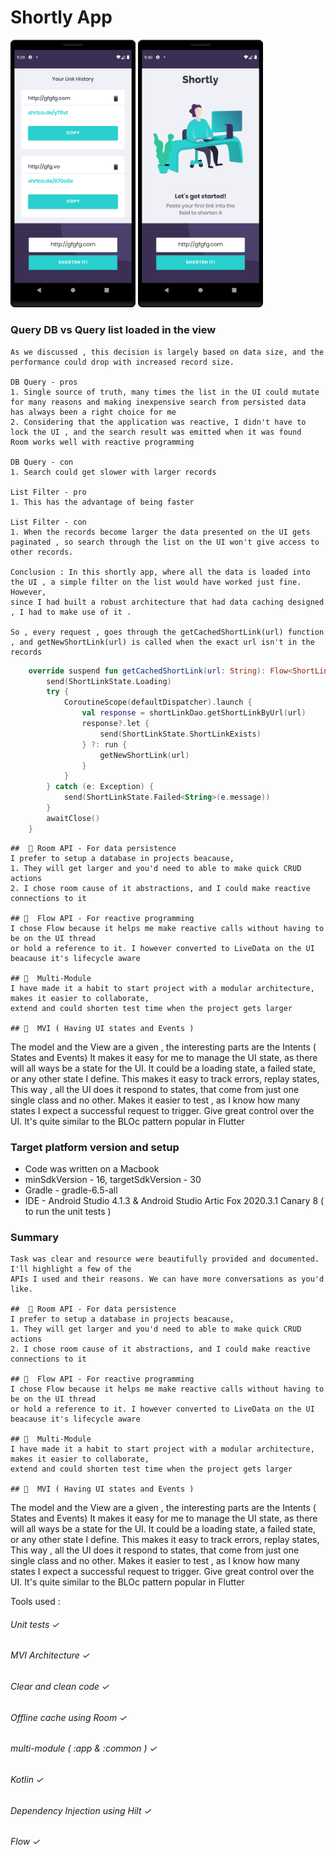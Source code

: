 # Shortly App

<img src="/readme/a.png" width="200">

<img src="/readme/b.png" width="200">


### Query DB vs Query list loaded in the view
    As we discussed , this decision is largely based on data size, and the performance could drop with increased record size.
    
    DB Query - pros
    1. Single source of truth, many times the list in the UI could mutate for many reasons and making inexpensive search from persisted data 
    has always been a right choice for me 
    2. Considering that the application was reactive, I didn't have to lock the UI , and the search result was emitted when it was found 
    Room works well with reactive programming 
    
    DB Query - con
    1. Search could get slower with larger records
    
    List Filter - pro
    1. This has the advantage of being faster
    
    List Filter - con
    1. When the records become larger the data presented on the UI gets paginated , so search through the list on the UI won't give access to 
    other records. 
    
    Conclusion : In this shortly app, where all the data is loaded into the UI , a simple filter on the list would have worked just fine. However, 
    since I had built a robust architecture that had data caching designed , I had to make use of it . 

    So , every request , goes through the getCachedShortLink(url) function , and getNewShortLink(url) is called when the exact url isn't in the records

```kotlin
    override suspend fun getCachedShortLink(url: String): Flow<ShortLinkState<Any>> = channelFlow {
        send(ShortLinkState.Loading)
        try {
            CoroutineScope(defaultDispatcher).launch {
                val response = shortLinkDao.getShortLinkByUrl(url)
                response?.let {
                    send(ShortLinkState.ShortLinkExists)
                } ?: run {
                    getNewShortLink(url)
                }
            }
        } catch (e: Exception) {
            send(ShortLinkState.Failed<String>(e.message))
        }
        awaitClose()
    } 
```

    ##  🚀 Room API - For data persistence
    I prefer to setup a database in projects beacause,
    1. They will get larger and you'd need to able to make quick CRUD actions
    2. I chose room cause of it abstractions, and I could make reactive connections to it

    ## 🚀  Flow API - For reactive programming
    I chose Flow because it helps me make reactive calls without having to be on the UI thread
    or hold a reference to it. I however converted to LiveData on the UI beacause it's lifecycle aware

    ## 🚀  Multi-Module
    I have made it a habit to start project with a modular architecture, makes it easier to collaborate,
    extend and could shorten test time when the project gets larger

    ## 🚀  MVI ( Having UI states and Events )
   The model and the View are a given , the interesting parts are the Intents ( States and Events)
    It makes it easy for me to manage the UI state, as there will all ways be a state for the UI. It
    could be a loading state, a failed state, or any other state I define. This makes it easy to track errors,
    replay states,
    This way , all the UI does it respond to states, that come from just one single class and no other.
    Makes it easier to test , as I know how many states I expect a successful request to trigger.
    Give great control over the UI. It's quite similar to the BLOc pattern popular in Flutter


### Target platform version and setup
-  Code was written on a Macbook
-  minSdkVersion - 16, targetSdkVersion - 30
-  Gradle -  gradle-6.5-all
-  IDE - Android Studio 4.1.3 & Android Studio Artic Fox 2020.3.1 Canary 8 ( to run the unit tests )

### Summary
    Task was clear and resource were beautifully provided and documented. I'll highlight a few of the
    APIs I used and their reasons. We can have more conversations as you'd like.

    ##  🚀 Room API - For data persistence
    I prefer to setup a database in projects beacause,
    1. They will get larger and you'd need to able to make quick CRUD actions
    2. I chose room cause of it abstractions, and I could make reactive connections to it

    ## 🚀  Flow API - For reactive programming
    I chose Flow because it helps me make reactive calls without having to be on the UI thread
    or hold a reference to it. I however converted to LiveData on the UI beacause it's lifecycle aware

    ## 🚀  Multi-Module
    I have made it a habit to start project with a modular architecture, makes it easier to collaborate,
    extend and could shorten test time when the project gets larger

    ## 🚀  MVI ( Having UI states and Events )
   The model and the View are a given , the interesting parts are the Intents ( States and Events)
    It makes it easy for me to manage the UI state, as there will all ways be a state for the UI. It
    could be a loading state, a failed state, or any other state I define. This makes it easy to track errors,
    replay states,
    This way , all the UI does it respond to states, that come from just one single class and no other.
    Makes it easier to test , as I know how many states I expect a successful request to trigger.
    Give great control over the UI. It's quite similar to the BLOc pattern popular in Flutter

Tools used :
###### Unit tests ✓
###### MVI Architecture  ✓
###### Clear and clean code  ✓
###### Offline cache using Room ✓
###### multi-module  ( :app & :common ) ✓
###### Kotlin  ✓
###### Dependency Injection using Hilt ✓
###### Flow ✓
